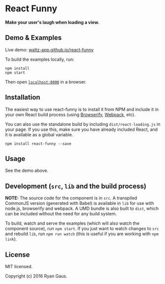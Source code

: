 # React Funny

__Make your user's laugh when loading a view.__


## Demo & Examples

Live demo:
[waltz-app.github.io/react-funny](http://waltz-app.github.io/react-funny/)

To build the examples locally, run:

```
npm install
npm start
```

Then open [`localhost:8000`](http://localhost:8000) in a browser.


## Installation

The easiest way to use react-funny is to install it from NPM and include it in your own React build process (using [Browserify](http://browserify.org), [Webpack](http://webpack.github.io/), etc).

You can also use the standalone build by including `dist/react-loading.js` in your page. If you use this, make sure you have already included React, and it is available as a global variable.

```
npm install react-funny --save
```


## Usage
See the demo above.

## Development (`src`, `lib` and the build process)

**NOTE:** The source code for the component is in `src`. A transpiled CommonJS version (generated with Babel) is available in `lib` for use with node.js, browserify and webpack. A UMD bundle is also built to `dist`, which can be included without the need for any build system.

To build, watch and serve the examples (which will also watch the component source), run `npm start`. If you just want to watch changes to `src` and rebuild `lib`, run `npm run watch` (this is useful if you are working with `npm link`).

## License
MIT licensed.

Copyright (c) 2016 Ryan Gaus.

